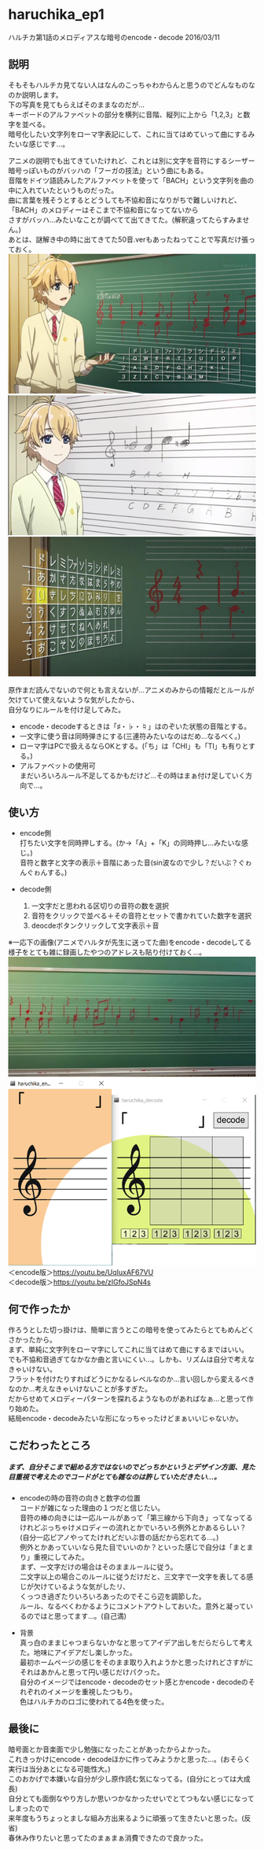 # haruchika_ep1
ハルチカ第1話のメロディアスな暗号のencode・decode 2016/03/11    

## 説明
そもそもハルチカ見てない人はなんのこっちゃわからんと思うのでどんなものなのか説明します。  
下の写真を見てもらえばそのままなのだが…  
キーボードのアルファベットの部分を横列に音階、縦列に上から「1,2,3」と数字を並べる。  
暗号化したい文字列をローマ字表記にして、これに当てはめていって曲にするみたいな感じです…。  
  
アニメの説明でも出てきていたけれど、これとは別に文字を音符にするシーザー暗号っぽいものがバッハの「フーガの技法」という曲にもある。  
音階をドイツ語読みしたアルファベットを使って「BACH」という文字列を曲の中に入れていたというものだった。  
曲に言葉を残そうとするとどうしても不協和音になりがちで難しいけれど、「BACH」のメロディーはそこまで不協和音になってないから  
さすがバッハ…みたいなことが調べてて出てきてた。(解釈違ってたらすみません。)  
あとは、謎解き中の時に出てきてた50音.verもあったねってことで写真だけ張っておく。  
![](https://github.com/wmrn/haruchika_ep1/blob/master/data/main_code.jpg)
![](https://github.com/wmrn/haruchika_ep1/blob/master/data/Fugue.jpg)
![](https://github.com/wmrn/haruchika_ep1/blob/master/data/50_sound_ver.jpg)

原作まだ読んでないので何とも言えないが…アニメのみからの情報だとルールが欠けていて使えないような気がしたから、  
自分なりにルールを付け足してみた。  

* encode・decodeするときは「♯・♭・♮」はのぞいた状態の音階とする。  
* 一文字に使う音は同時弾きにする(三連符みたいなのはだめ…なるべく。)  
* ローマ字はPCで扱えるならOKとする。(「ち」は「CHI」も「TI」も有りとする。)  
* アルファベットの使用可  
まだいろいろルール不足してるかもだけど…その時はまぁ付け足していく方向で…。  

## 使い方
* encode側  
打ちたい文字を同時押しする。(か→「A」+「K」の同時押し…みたいな感じ。)  
音符と数字と文字の表示＋音階にあった音(sin波なので少し？だいぶ？ぐゎんぐゎんする。)  

* decode側  
  1. 一文字だと思われる区切りの音符の数を選択
  2. 音符をクリックで並べる＋その音符とセットで書かれていた数字を選択
  3. deocdeボタンクリックして文字表示＋音  

※一応下の画像(アニメでハルタが先生に送ってた曲)をencode・decodeしてる様子をとても雑に録画したやつのアドレスも貼り付けておく…。  
![](https://github.com/wmrn/haruchika_ep1/blob/master/data/example.png)  
![](https://github.com/wmrn/haruchika_ep1/blob/master/data/sample_image.png)  
＜encode版＞<https://youtu.be/UqIuxAF67VU>  
＜decode版＞<https://youtu.be/zIGfoJSpN4s>  


## 何で作ったか
作ろうとした切っ掛けは、簡単に言うとこの暗号を使ってみたらとてもめんどくさかったから。  
まず、単純に文字列をローマ字にしてこれに当てはめて曲にするまではいい。  
でも不協和音過ぎてなかなか曲と言いにくい…。しかも、リズムは自分で考えなきゃいけない。  
フラットを付けたりすればどうにかなるレベルなのか…言い回しから変えるべきなのか…考えなきゃいけないことが多すぎた。  
だからせめてメロディーパターンを探れるようなものがあればなぁ…と思って作り始めた。  
結局encode・decodeみたいな形になっちゃったけどまぁいいじゃないか。  


## こだわったところ
##### まず、自分そこまで組める方ではないのでどっちかというとデザイン方面、見た目重視で考えたのでコードがとても雑なのは許していただきたい…。
* encodeの時の音符の向きと数字の位置  
コードが雑になった理由の１つだと信じたい。  
音符の棒の向きには一応ルールがあって「第三線から下向き」ってなってるけれどぶっちゃけメロディーの流れとかでいろいろ例外とかあるらしい？  
(自分一応ピアノやってたけれどだいぶ昔の話だから忘れてる…。)  
例外とかあっていいなら見た目でいいのか？といった感じで自分は「まとまり」重視にしてみた。  
まず、一文字だけの場合はそのままルールに従う。  
二文字以上の場合このルールに従うだけだと、三文字で一文字を表してる感じが欠けているような気がしたリ、  
くっつき過ぎたりいろいろあったのでそこら辺を調節した。  
ルール、なるべくわかるようにコメントアウトしておいた。意外と凝っているのではと思ってます…。(自己満)  

* 背景  
真っ白のままじゃつまらないかなと思ってアイデア出しをだらだらして考えた。地味にアイデアだし楽しかった。  
最初ホームページの感じをそのまま取り入れようかと思ったけれどさすがにそれはあかんと思って円い感じだけパクった。  
自分のイメージではencode・decodeのセット感とかencode・decodeのそれぞれのイメージを重視したつもり。  
色はハルチカのロゴに使われてる4色を使った。  


## 最後に
暗号面とか音楽面で少し勉強になったことがあったからよかった。  
これきっかけにencode・decodeほかに作ってみようかと思った…。(おそらく実行は当分あとになる可能性大。)  
このおかげで本嫌いな自分が少し原作読む気になってる。(自分にとっては大成長)  
自分とても面倒なやり方しか思いつかなかったせいでとてつもない感じになってしまったので  
来年度もうちょっとましな組み方出来るように頑張って生きたいと思った。(反省)  
春休み作りたいと思ってたのまぁまぁ消費できたので良かった。  
